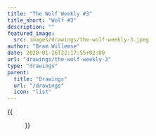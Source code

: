 ```yaml
---
title: "The Wolf Weekly #3"
title_short: "Wolf #3"
description: ""
featured_image:
  src: images/drawings/the-wolf-weekly-3.jpeg
author: "Bram Willemse"
date: 2020-01-26T22:17:55+02:00
url: "drawings/the-wolf-weekly-3"
type: "drawings"
parent:
  title: "Drawings"
  url: "/drawings"
  icon: "list"
---
```


{{<figure src="images/drawings/the-wolf-weekly-3.jpeg" width="1602" height="1580">}}